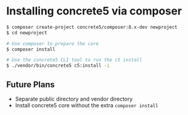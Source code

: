 # Installing concrete5 via composer

```bash
$ composer create-project concrete5/composer:8.x-dev newproject
$ cd newproject

# Use composer to prepare the core
$ composer install

# Use the concrete5 CLI tool to run the c5 install
$ ./vendor/bin/concrete5 c5:install -i
```

## Future Plans
* Separate public directory and vendor directory
* Install concrete5 core without the extra `composer install`
